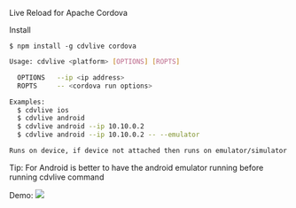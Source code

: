 Live Reload for Apache Cordova

Install

    $ npm install -g cdvlive cordova


```bash    
Usage: cdvlive <platform> [OPTIONS] [ROPTS]

  OPTIONS   --ip <ip address>
  ROPTS     -- <cordova run options>

Examples:
  $ cdvlive ios
  $ cdvlive android
  $ cdvlive android --ip 10.10.0.2
  $ cdvlive android --ip 10.10.0.2 -- --emulator

Runs on device, if device not attached then runs on emulator/simulator
```
Tip: For Android is better to have the android emulator running before running cdvlive command
 
 Demo:
 ![](cdvlive.gif)